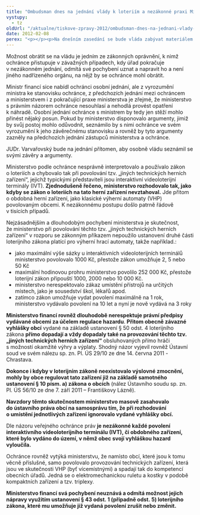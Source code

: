 ```yaml
---
title: "Ombudsman dnes na jednání vlády k loteriím a nezákonné praxi Ministerstva financí"
vystupy:
  - tz
oldUrl: "/aktualne/tiskove-zpravy-2012/ombudsman-dnes-na-jednani-vlady-k-loteriim-a-nezakonne-praxi-ministerstva-financi"
date: 2012-02-08
perex: "<p></p><p>Na dnešním zasedání se bude vláda zabývat materiálem týkajícím se dlouhodobé nezákonné praxe Ministerstva financí spočívající v nerespektování zákona č. 202/1990 Sb., o loteriích (loterijní zákon) a obecně závazných vyhlášek obcí přijatých za účelem regulace hazardu. Materiál vládě předložil veřejný ochránce práv s doporučením, aby vláda uložila Ministerstvu financí změnu správní praxe a prosadila tak i realizaci opatření k nápravě, která ochránce ministerstvu navrhoval.</p>"
---
```


<!-- imported from the old website -->

<p>Možnost obrátit se na vládu je jedním ze zákonných oprávnění, k nimž ochránce přistupuje v závažných případech, kdy úřad pokračuje v nezákonném jednání, odmítá své pochybení uznat a napravit ho a není jiného nadřízeného orgánu, na nějž by se ochránce mohl obrátit.</p><p>Ministr financí sice nabídl ochránci osobní jednání, ale z vyrozumění ministra ke stanovisku ochránce, z předchozích jednání mezi ochráncem a ministerstvem i z pokračující praxe ministerstva je zřejmé, že ministerstvo s právním názorem ochránce nesouhlasí a nehodlá provést opatření k náhradě. Osobní jednání ochránce s ministrem by tedy jen stěží mohlo přinést nějaký posun. Pokud by ministerstvo disponovalo argumenty, jimiž by svůj postoj mohlo odůvodnit, seznámilo by s nimi ochránce ve svém vyrozumění k jeho závěrečnému stanovisku a rovněž by tyto argumenty zazněly na předchozích jednání zástupců ministerstva a ochránce.</p><p>JUDr. Varvařovský bude na jednání přítomen, aby osobně vládu seznámil se svými závěry a argumenty.</p><p>Ministerstvo podle ochránce nesprávně interpretovalo a používalo zákon o loteriích a chybovalo tak při povolování tzv. „jiných technických herních zařízení“, jejichž typickými představiteli jsou interaktivní videoloterijní terminály (IVT). <strong>Zjednodušeně řečeno, ministerstvo rozhodovalo tak, jako kdyby se zákon o loteriích na tato herní zařízení nevztahoval.</strong> Jde přitom o obdobná herní zařízení, jako klasické výherní automaty (VHP) povolovaným obcemi. K nezákonnému postupu došlo patrně řádově v tisících případů.</p><p>Nejzásadnějším a dlouhodobým pochybení ministerstva je skutečnost, že ministerstvo při povolování těchto tzv. „jiných technických herních zařízení“ v rozporu se zákonným příkazem nepoužilo ustanovení druhé části loterijního zákona platící pro výherní hrací automaty, takže například.:</p><ul><li>jako maximální výše sázky u interaktivních videoloterijních terminálů ministerstvo povolovalo 1000 Kč, přestože zákon umožňuje 2, 5 nebo 50 Kč</li><li>maximální hodinovou prohru ministerstvo povolilo 252 000 Kč, přestože loterijní zákon připouští 1000, 2000 nebo 10 000 Kč.</li><li>ministerstvo nerespektovalo zákaz umístění přístrojů na určitých místech, jako je sousedství škol, lékařů apod.</li><li>zatímco zákon umožňuje vydat povolení maximálně na 1 rok, ministerstvo vydávalo povolení na 10 let a nyní je nově vydává na 3 roky</li></ul><p><strong>Ministerstvo financí rovněž dlouhodobě nerespektuje právní předpisy vydávané obcemi za účelem regulace hazardu</strong>. <strong>Přitom obecně závazné vyhlášky obcí</strong> vydané na základě ustanovení § 50 odst. 4 loterijního zákona <strong>přímo dopadají a vždy dopadaly také na provozování těchto tzv. „jiných technických herních zařízení“</strong> obsluhovaných přímo hráči s možností okamžité výhry a výplaty. Shodný názor vyjevil rovněž Ústavní soud ve svém nálezu sp. zn. Pl. ÚS 29/10 ze dne 14. června 2011 -Chrastava. </p><p><strong>Dokonce i kdyby v loterijním zákoně neexistovalo výslovné zmocnění, mohly by obce regulovat tato zařízení již na základě samotného ustanovení § 10 písm. a) zákona o obcích</strong> (nález Ústavního soudu sp. zn. Pl. ÚS 56/10 ze dne 7. září 2011 – Františkovy Lázně). </p><p><strong>Navzdory těmto skutečnostem ministerstvo masově zasahovalo do ústavního práva obcí na samosprávu tím, že při rozhodování o umístění jednotlivých zařízení ignorovalo vydané vyhlášky obcí.</strong> </p><p>Dle názoru veřejného ochránce práv <strong>je nezákonné každé povolení interaktivního videoloterijního terminálu (IVT), či obdobného zařízení, které bylo vydáno do území, v němž obec svojí vyhláškou hazard vyloučila.</strong></p><p>Ochránce rovněž vytýká ministerstvu, že namísto obcí, které jsou k tomu věcně příslušné, samo povolovalo provozování technických zařízení, která jsou ve skutečnosti VHP (byť vícemístnými) a spadají tak do kompetencí obecních úřadů. Jedná se o elektromechanickou ruletu a kostky v podobě kompaktních zařízení a tzv. triplexy.</p><p><strong>Ministerstvo financí svá pochybení neuznává a odmítá možnost jejich nápravy využitím ustanovení § 43 odst. 1 (případně odst. 5) loterijního zákona, které mu umožňuje již vydaná povolení zrušit nebo změnit.</strong></p>
